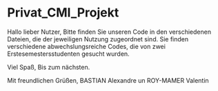 # Privat_CMI_Projekt
Hallo lieber Nutzer,
Bitte finden Sie unseren Code in den verschiedenen Dateien, die der jeweiligen Nutzung zugeordnet sind. 
Sie finden verschiedene abwechslungsreiche Codes, die von zwei Erstesemestersstudenten gesucht wurden.

Viel Spaß,
Bis zum nächsten.

Mit freundlichen Grüßen, 
BASTIAN Alexandre un ROY-MAMER Valentin
